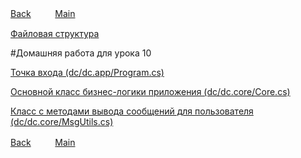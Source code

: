 [Back](../index.md)ㅤㅤㅤ[Main](../../index.md)

[Файловая структура](../dc)

#Домашняя работа для урока 10

[Точка входа (dc/dc.app/Program.cs)](../dc/dc.app/Program.cs)

[Основной класс бизнес-логики приложения (dc/dc.core/Core.cs)](../dc/dc.core/Core.cs)

[Класс с методами вывода сообщений для пользователя (dc/dc.core/MsgUtils.cs)](../dc/dc.core/MsgUtils.cs)

[Back](../index.md)ㅤㅤㅤ[Main](../../index.md)
